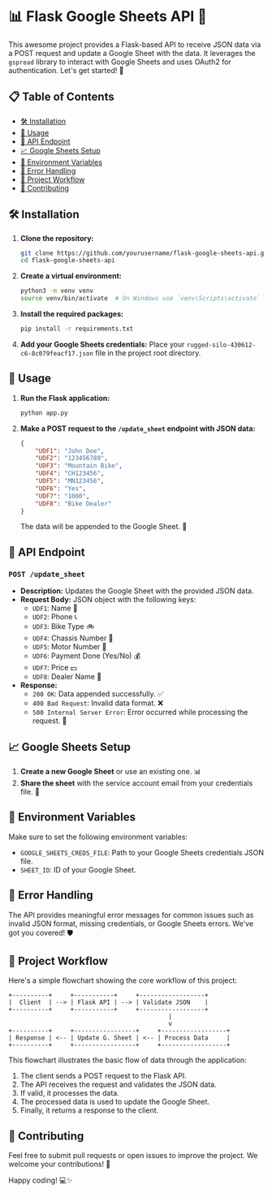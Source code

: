 # 📊 Flask Google Sheets API 🚀

This awesome project provides a Flask-based API to receive JSON data via a POST request and update a Google Sheet with the data. It leverages the `gspread` library to interact with Google Sheets and uses OAuth2 for authentication. Let's get started! 🎉

## 📋 Table of Contents
- [🛠️ Installation](#%EF%B8%8F-installation)
- [🚀 Usage](#-usage)
- [🔌 API Endpoint](#-api-endpoint)
- [📈 Google Sheets Setup](#-google-sheets-setup)
- [🔐 Environment Variables](#-environment-variables)
- [🐛 Error Handling](#-error-handling)
- [🧠 Project Workflow](#-project-workflow)
- [🤝 Contributing](#-contributing)

## 🛠️ Installation

1. **Clone the repository:**
   ```bash
   git clone https://github.com/yourusername/flask-google-sheets-api.git
   cd flask-google-sheets-api
   ```

2. **Create a virtual environment:**
   ```bash
   python3 -m venv venv
   source venv/bin/activate  # On Windows use `venv\Scripts\activate`
   ```

3. **Install the required packages:**
   ```bash
   pip install -r requirements.txt
   ```

4. **Add your Google Sheets credentials:**
   Place your `rugged-silo-430612-c6-8c079feacf17.json` file in the project root directory.

## 🚀 Usage

1. **Run the Flask application:**
   ```bash
   python app.py
   ```

2. **Make a POST request to the `/update_sheet` endpoint with JSON data:**
   ```json
   {
       "UDF1": "John Doe",
       "UDF2": "123456789",
       "UDF3": "Mountain Bike",
       "UDF4": "CH123456",
       "UDF5": "MN123456",
       "UDF6": "Yes",
       "UDF7": "1000",
       "UDF8": "Bike Dealer"
   }
   ```
   The data will be appended to the Google Sheet. 📝

## 🔌 API Endpoint

### `POST /update_sheet`

- **Description:** Updates the Google Sheet with the provided JSON data.
- **Request Body:** JSON object with the following keys:
  - `UDF1`: Name 👤
  - `UDF2`: Phone 📞
  - `UDF3`: Bike Type 🚲
  - `UDF4`: Chassis Number 🔢
  - `UDF5`: Motor Number 🔢
  - `UDF6`: Payment Done (Yes/No) 💰
  - `UDF7`: Price 💵
  - `UDF8`: Dealer Name 🏪
- **Response:**
  - `200 OK`: Data appended successfully. ✅
  - `400 Bad Request`: Invalid data format. ❌
  - `500 Internal Server Error`: Error occurred while processing the request. 🚫

## 📈 Google Sheets Setup

1. **Create a new Google Sheet** or use an existing one. 📊
2. **Share the sheet** with the service account email from your credentials file. 🔑

## 🔐 Environment Variables

Make sure to set the following environment variables:
- `GOOGLE_SHEETS_CREDS_FILE`: Path to your Google Sheets credentials JSON file.
- `SHEET_ID`: ID of your Google Sheet.

## 🐛 Error Handling

The API provides meaningful error messages for common issues such as invalid JSON format, missing credentials, or Google Sheets errors. We've got you covered! 🛡️

## 🧠 Project Workflow

Here's a simple flowchart showing the core workflow of this project:

```
+----------+     +-----------+     +------------------+
|  Client  | --> | Flask API | --> | Validate JSON    |
+----------+     +-----------+     +------------------+
                                            |
                                            v
+----------+     +-----------------+     +------------------+
| Response | <-- | Update G. Sheet | <-- | Process Data     |
+----------+     +-----------------+     +------------------+
```

This flowchart illustrates the basic flow of data through the application:

1. The client sends a POST request to the Flask API.
2. The API receives the request and validates the JSON data.
3. If valid, it processes the data.
4. The processed data is used to update the Google Sheet.
5. Finally, it returns a response to the client.

## 🤝 Contributing

Feel free to submit pull requests or open issues to improve the project. We welcome your contributions! 🙌

Happy coding! 💻✨
